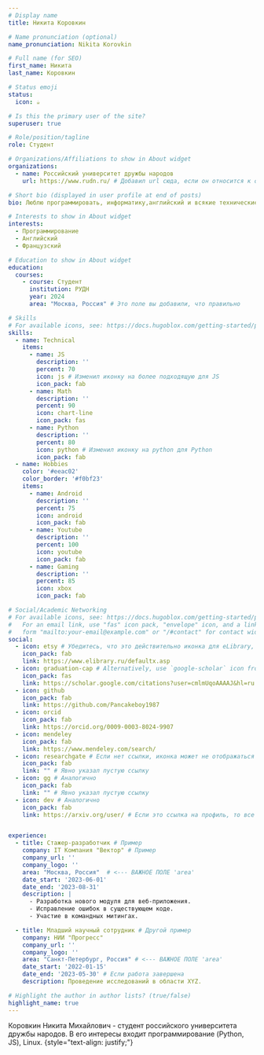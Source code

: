 ```yaml
---
# Display name
title: Никита Коровкин

# Name pronunciation (optional)
name_pronunciation: Nikita Korovkin

# Full name (for SEO)
first_name: Никита
last_name: Коровкин

# Status emoji
status:
  icon: ☕️

# Is this the primary user of the site?
superuser: true

# Role/position/tagline
role: Студент

# Organizations/Affiliations to show in About widget
organizations:
  - name: Российский университет дружбы народов
    url: https://www.rudn.ru/ # Добавил url сюда, если он относится к организации

# Short bio (displayed in user profile at end of posts)
bio: Люблю программировать, информатику,английский и всякие технические штучки.

# Interests to show in About widget
interests:
  - Программирование
  - Английский
  - Французский

# Education to show in About widget
education:
  courses:
    - course: Студент
      institution: РУДН
      year: 2024
      area: "Москва, Россия" # Это поле вы добавили, что правильно

# Skills
# For available icons, see: https://docs.hugoblox.com/getting-started/page-builder/#icons
skills:
  - name: Technical
    items:
      - name: JS
        description: ''
        percent: 70
        icon: js # Изменил иконку на более подходящую для JS
        icon_pack: fab
      - name: Math
        description: ''
        percent: 90
        icon: chart-line
        icon_pack: fas
      - name: Python
        description: ''
        percent: 80
        icon: python # Изменил иконку на python для Python
        icon_pack: fab
  - name: Hobbies
    color: '#eeac02'
    color_border: '#f0bf23'
    items:
      - name: Android
        description: ''
        percent: 75
        icon: android
        icon_pack: fab
      - name: Youtube
        description: ''
        percent: 100
        icon: youtube
        icon_pack: fab
      - name: Gaming
        description: ''
        percent: 85
        icon: xbox
        icon_pack: fab

# Social/Academic Networking
# For available icons, see: https://docs.hugoblox.com/getting-started/page-builder/#icons
#   For an email link, use "fas" icon pack, "envelope" icon, and a link in the
#   form "mailto:your-email@example.com" or "/#contact" for contact widget.
social:
  - icon: etsy # Убедитесь, что это действительно иконка для eLibrary, возможно, стоит поискать более подходящую или использовать 'book'/'scroll'
    icon_pack: fab
    link: https://www.elibrary.ru/defaultx.asp
  - icon: graduation-cap # Alternatively, use `google-scholar` icon from `ai` icon pack
    icon_pack: fas
    link: https://scholar.google.com/citations?user=cmlmUqoAAAAJ&hl=ru # Исправлена опечатка hhttps -> https
  - icon: github
    icon_pack: fab
    link: https://github.com/Pancakeboy1987
  - icon: orcid
    icon_pack: fab
    link: https://orcid.org/0009-0003-8024-9907
  - icon: mendeley
    icon_pack: fab
    link: https://www.mendeley.com/search/
  - icon: researchgate # Если нет ссылки, иконка может не отображаться или отображаться некорректно
    icon_pack: fab
    link: "" # Явно указал пустую ссылку
  - icon: gg # Аналогично
    icon_pack: fab
    link: "" # Явно указал пустую ссылку
  - icon: dev # Аналогично
    icon_pack: fab
    link: https://arxiv.org/user/ # Если это ссылка на профиль, то все ок. Если просто на сайт, тоже.


experience:
  - title: Стажер-разработчик # Пример
    company: IT Компания "Вектор" # Пример
    company_url: ''
    company_logo: ''
    area: "Москва, Россия"  # <--- ВАЖНОЕ ПОЛЕ 'area'
    date_start: '2023-06-01'
    date_end: '2023-08-31'
    description: |
      - Разработка нового модуля для веб-приложения.
      - Исправление ошибок в существующем коде.
      - Участие в командных митингах.

  - title: Младший научный сотрудник # Другой пример
    company: НИИ "Прогресс"
    company_url: ''
    company_logo: ''
    area: "Санкт-Петербург, Россия" # <--- ВАЖНОЕ ПОЛЕ 'area'
    date_start: '2022-01-15'
    date_end: '2023-05-30' # Если работа завершена
    description: Проведение исследований в области XYZ.

# Highlight the author in author lists? (true/false)
highlight_name: true
---
```


Коровкин Никита Михайлович - студент российского университета дружбы народов. В его интересы входит программирование (Python, JS), Linux.
{style="text-align: justify;"}
